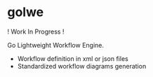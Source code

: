 golwe
=====

! Work In Progress !

Go Lightweight Workflow Engine.

- Workflow definition in xml or json files
- Standardized workflow diagrams generation
